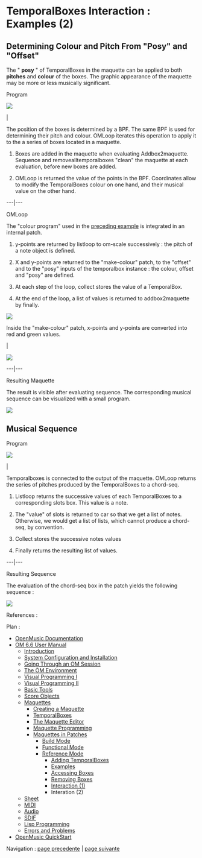 
# TemporalBoxes Interaction : Examples (2)

## Determining Colour and Pitch From "Posy" and "Offset"

The " **posy** " of TemporalBoxes in the maquette can be applied to both
**pitches** and  **colour** of the boxes. The graphic appearance of the
maquette may be more or less musically significant.

Program

![](../res/rainbows.png)

|

The position of the boxes is determined by a BPF. The same BPF is used for
determining their pitch and colour. OMLoop iterates this operation to apply it
to the a series of boxes located in a maquette.

  1. Boxes are added in the maquette when evaluating Addbox2maquette. Sequence and removealltemporalboxes "clean" the maquette at each evaluation, before new boxes are added. 

  2. OMLoop is returned the value of the points in the BPF. Coordinates allow to modify the TemporalBoxes colour on one hand, and their musical value on the other hand.

  
  
---|---  
  
OMLoop

The "colour program" used in the [preceding example](addexamples) is
integrated in an internal patch.

  1. y-points are returned by listloop to om-scale successively : the pitch of a note object is defined.

  2. X and y-points are returned to the "make-colour" patch, to the "offset" and to the "posy" inputs of the temporalbox instance : the colour, offset and "posy" are defined.

  3. At each step of the loop, collect stores the value of a TemporalBox. 

  4. At the end of the loop, a list of values is returned to addbox2maquette by finally.

![](../res/interaction.png)

Inside the "make-colour" patch, x-points and y-points are converted into red
and green values.

|

![](../res/malecolour.png)  
  
---|---  
  
Resulting Maquette

The result is visible after evaluating sequence. The corresponding musical
sequence can be visualized with a small program.

![](../res/cpp2.png)

## Musical Sequence

Program

![](../res/getresult.png)

|

Temporalboxes is connected to the output of the maquette. OMLoop returns the
series of pitches produced by the TemporalBoxes to a chord-seq.

  1. Listloop returns the successive values of each TemporalBoxes to a corresponding slots box. This value is a note. 

  2. The "value" of slots is returned to car so that we get a list of notes. Otherwise, we would get a list of lists, which cannot produce a chord-seq, by convention.

  3. Collect stores the successive notes values

  4. Finally returns the resulting list of values. 

  
  
---|---  
  
Resulting Sequence

The evaluation of the chord-seq box in the patch yields the following sequence
:

![](../res/result1.png)

References :

Plan :

  * [OpenMusic Documentation](OM-Documentation)
  * [OM 6.6 User Manual](OM-User-Manual)
    * [Introduction](00-Sommaire)
    * [System Configuration and Installation](Installation)
    * [Going Through an OM Session](Goingthrough)
    * [The OM Environment](Environment)
    * [Visual Programming I](BasicVisualProgramming)
    * [Visual Programming II](AdvancedVisualProgramming)
    * [Basic Tools](BasicObjects)
    * [Score Objects](ScoreObjects)
    * [Maquettes](Maquettes)
      * [Creating a Maquette](Maquette)
      * [TemporalBoxes](TemporalBoxes)
      * [The Maquette Editor](Editor)
      * [Maquette Programming](Programming%20Maquette)
      * [Maquettes in Patches](Maquettes%20in%20Patches)
        * [Build Mode](Build)
        * [Functional Mode](Maquettes%20in%20Patches1)
        * [Reference Mode](Maquettes%20in%20Patches2)
          * [Adding TemporalBoxes](addprocedure)
          * [Examples](addexamples)
          * [Accessing Boxes](REF3)
          * [Removing Boxes](REF4)
          * [Interaction (1)](REF5)
          * Interation (2)
    * [Sheet](Sheet)
    * [MIDI](MIDI)
    * [Audio](Audio)
    * [SDIF](SDIF)
    * [Lisp Programming](Lisp)
    * [Errors and Problems](errors)
  * [OpenMusic QuickStart](QuickStart-Chapters)

Navigation : [page precedente](REF5 "page précédente\(Interaction
\(1\)\)") | [page suivante](Sheet "page suivante\(Sheet\)")

